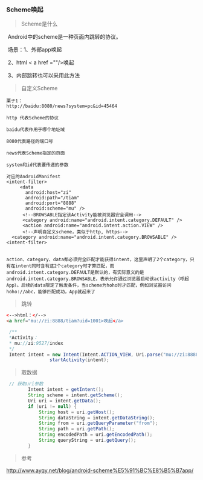 ### Scheme唤起

>Scheme是什么

​	Android中的scheme是一种页面内跳转的协议。

​	场景：1、外部app唤起 

​		    2、html  < a href =""/>唤起

​		    3、内部跳转也可以采用此方法



> 自定义Scheme 

~~~
栗子1：
http://baidu:8080/news?system=pc&id=45464
 
http 代表Scheme的协议

baidu代表作用于哪个地址域

8080代表路径的端口号

news代表Scheme指定的页面

system和id代表要传递的参数

对应的AndroidManifest
<intent-filter>
 	 <data
       android:host="zi"
       android:path="/tiam"
       android:port="8888"
       android:scheme="mu" />
      <!--BROWSABLE指定该Activity能被浏览器安全调用-->
      <category android:name="android.intent.category.DEFAULT" />
      <action android:name="android.intent.action.VIEW" />
      <!--声明自定义scheme，类似于http, https-->
  <category android:name="android.intent.category.BROWSABLE" /> <intent-filter>
 
 
action、category、data都必须完全匹配才能获得intent，这里声明了2个category，只有在intent同时含有这2个category时才算匹配，而android.intent.category.DEFAULT是默认的，有实际意义的是android.intent.category.BROWSABLE，表示允许通过浏览器启动该activity（呼起App）。后续的data限定了触发条件，当scheme为hoho时才匹配，例如浏览器访问hoho://abc，能够匹配成功，App就起来了
~~~



>跳转

~~~html
<-->html：</-->
<a href="mu://zi:8888/tiam?uid=1001>唤起</a>
~~~

~~~java
 /**
 *Activity：
 * mu://zi:9527/index
 */
 Intent intent = new Intent(Intent.ACTION_VIEW, Uri.parse("mu://zi:8888/tiam?uid=1001"));
                startActivity(intent);
~~~



>取数据

~~~java
 // 获取uri参数
        Intent intent = getIntent();
        String scheme = intent.getScheme();
        Uri uri = intent.getData();
        if (uri != null) {
            String host = uri.getHost();
            String dataString = intent.getDataString();
            String from = uri.getQueryParameter("from");
            String path = uri.getPath();
            String encodedPath = uri.getEncodedPath();
            String queryString = uri.getQuery();
        }
~~~





>参考

http://www.ayqy.net/blog/android-scheme%E5%91%BC%E8%B5%B7app/